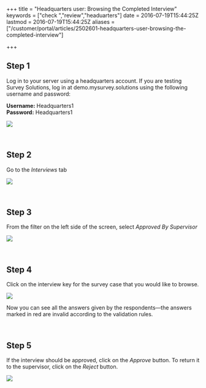 +++
title = "Headquarters user: Browsing the Completed Interview"
keywords = ["check ","review","headuarters"]
date = 2016-07-19T15:44:25Z
lastmod = 2016-07-19T15:44:25Z
aliases = ["/customer/portal/articles/2502601-headquarters-user-browsing-the-completed-interview"]

+++

Step 1
------

  
Log in to your server using a headquarters account. If you are testing
Survey Solutions, log in at demo.mysurvey.solutions using the following
username and password:  
  
**Username:** Headquarters1  
**Password:** Headquarters1   
  
  
![](/images/774368.png)  
  
  
 

Step 2
------

  
Go to the *Interviews* tab  
  
  
![](/images/774369.png)  
  
  
 

Step 3
------

  
From the filter on the left side of the screen, select *Approved By
Supervisor*  
  
  
![](/images/774370.png)  
  
  
 

Step 4
------

  
Click on the interview key for the survey case that you would like to
browse.  
  
![](/images/774372.png)  
  
  
  
Now you can see all the answers given by the respondents—the answers
marked in red are invalid according to the validation rules.   
  
  
 

Step 5
------

  
If the interview should be approved, click on the *Approve* button. To
return it to the supervisor, click on the *Reject* button.  
  
![](/images/774371.png)
